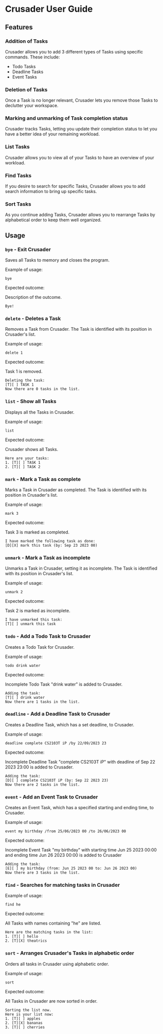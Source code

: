 # Crusader User Guide

## Features 

### Addition of Tasks

Crusader allows you to add 3 different types of Tasks using specific commands. These include:
- Todo Tasks
- Deadline Tasks
- Event Tasks

### Deletion of Tasks

Once a Task is no longer relevant, Crusader lets you remove those Tasks to declutter your workspace.

### Marking and unmarking of Task completion status

Crusader tracks Tasks, letting you update their completion status to let you have a better idea of your remaining workload.

### List Tasks

Crusader allows you to view all of your Tasks to have an overview of your workload.

### Find Tasks

If you desire to search for specific Tasks, Crusader allows you to add search information to bring up specific tasks.

### Sort Tasks

As you continue adding Tasks, Crusader allows you to rearrange Tasks by alphabetical order to keep them well organized.

## Usage

### `bye` - Exit Crusader

Saves all Tasks to memory and closes the program.

Example of usage: 

`bye`

Expected outcome:

Description of the outcome.

```
Bye!
```

### `delete` - Deletes a Task

Removes a Task from Crusader. The Task is identified with its position in Crusader's list.

Example of usage: 

`delete 1`

Expected outcome:

Task 1 is removed.

```
Deleting the task:
[T][ ] TASK 1
Now there are 0 tasks in the list.
```

### `list` - Show all Tasks

Displays all the Tasks in Crusader.

Example of usage:

`list`

Expected outcome:

Crusader shows all Tasks.

```
Here are your tasks:
1. [T][ ] TASK 1
2. [T][ ] TASK 2
```

### `mark` - Mark a Task as complete

Marks a Task in Crusader as completed. The Task is identified with its position in Crusader's list.

Example of usage:

`mark 3`

Expected outcome:

Task 3 is marked as completed.

```
I have marked the following task as done:
[D][X] mark this task (by: Sep 23 2023 00)
```

### `unmark` - Mark a Task as incomplete

Unmarks a Task in Crusader, setting it as incomplete. The Task is identified with its position in Crusader's list.

Example of usage:

`unmark 2`

Expected outcome:

Task 2 is marked as incomplete.

```
I have unmarked this task:
[T][ ] unmark this task
```

### `todo` - Add a Todo Task to Crusader

Creates a Todo Task for Crusader.

Example of usage:

`todo drink water`

Expected outcome:

Incomplete Todo Task "drink water" is added to Crusader.

```
Adding the task:
[T][ ] drink water
Now there are 1 tasks in the list.
```

### `deadline` - Add a Deadline Task to Crusader

Creates a Deadline Task, which has a set deadline, to Crusader.

Example of usage:

`deadline complete CS2103T iP /by 22/09/2023 23`
 
Expected outcome:

Incomplete Deadline Task "complete CS2103T iP" with deadline of Sep 22 2023 23:00 is added to Crusader.

```
Adding the task:
[D][ ] complete CS2103T iP (by: Sep 22 2023 23)
Now there are 2 tasks in the list.
```

### `event` - Add an Event Task to Crusader

Creates an Event Task, which has a specified starting and ending time, to Crusader.

Example of usage:

`event my birthday /from 25/06/2023 00 /to 26/06/2023 00`

Expected outcome:

Incomplete Event Task "my birthday" with starting time Jun 25 2023 00:00 and ending time Jun 26 2023 00:00 is added to Crusader

```
Adding the task:
[E][ ] my birthday (from: Jun 25 2023 00 to: Jun 26 2023 00)
Now there are 3 tasks in the list.
```

### `find` - Searches for matching tasks in Crusader


Example of usage:

`find he`

Expected outcome:

All Tasks with names containing "he" are listed.

```
Here are the matching tasks in the list:
1. [T][ ] hello
2. [T][X] theatrics
```

### `sort` - Arranges Crusader's Tasks in alphabetic order

Orders all tasks in Crusader using alphabetic order.

Example of usage:

`sort`

Expected outcome:

All Tasks in Crusader are now sorted in order.

```
Sorting the list now.
Here is your list now:
1. [T][ ] apples
2. [T][X] bananas
3. [T][ ] cherries
```